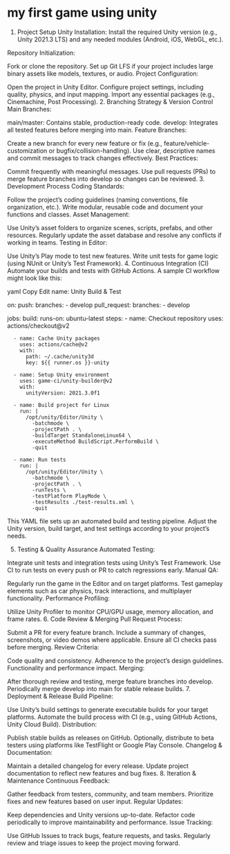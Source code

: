 # my first game using unity
1. Project Setup
Unity Installation:
Install the required Unity version (e.g., Unity 2021.3 LTS) and any needed modules (Android, iOS, WebGL, etc.).

Repository Initialization:

Fork or clone the repository.
Set up Git LFS if your project includes large binary assets like models, textures, or audio.
Project Configuration:

Open the project in Unity Editor.
Configure project settings, including quality, physics, and input mapping.
Import any essential packages (e.g., Cinemachine, Post Processing).
2. Branching Strategy & Version Control
Main Branches:

main/master: Contains stable, production-ready code.
develop: Integrates all tested features before merging into main.
Feature Branches:

Create a new branch for every new feature or fix (e.g., feature/vehicle-customization or bugfix/collision-handling).
Use clear, descriptive names and commit messages to track changes effectively.
Best Practices:

Commit frequently with meaningful messages.
Use pull requests (PRs) to merge feature branches into develop so changes can be reviewed.
3. Development Process
Coding Standards:

Follow the project’s coding guidelines (naming conventions, file organization, etc.).
Write modular, reusable code and document your functions and classes.
Asset Management:

Use Unity’s asset folders to organize scenes, scripts, prefabs, and other resources.
Regularly update the asset database and resolve any conflicts if working in teams.
Testing in Editor:

Use Unity’s Play mode to test new features.
Write unit tests for game logic (using NUnit or Unity’s Test Framework).
4. Continuous Integration (CI)
Automate your builds and tests with GitHub Actions. A sample CI workflow might look like this:

yaml
Copy
Edit
name: Unity Build & Test

on:
  push:
    branches:
      - develop
  pull_request:
    branches:
      - develop

jobs:
  build:
    runs-on: ubuntu-latest
    steps:
      - name: Checkout repository
        uses: actions/checkout@v2

      - name: Cache Unity packages
        uses: actions/cache@v2
        with:
          path: ~/.cache/unity3d
          key: ${{ runner.os }}-unity

      - name: Setup Unity environment
        uses: game-ci/unity-builder@v2
        with:
          unityVersion: 2021.3.0f1

      - name: Build project for Linux
        run: |
          /opt/unity/Editor/Unity \
            -batchmode \
            -projectPath . \
            -buildTarget StandaloneLinux64 \
            -executeMethod BuildScript.PerformBuild \
            -quit

      - name: Run tests
        run: |
          /opt/unity/Editor/Unity \
            -batchmode \
            -projectPath . \
            -runTests \
            -testPlatform PlayMode \
            -testResults ./test-results.xml \
            -quit
This YAML file sets up an automated build and testing pipeline. Adjust the Unity version, build target, and test settings according to your project’s needs.

5. Testing & Quality Assurance
Automated Testing:

Integrate unit tests and integration tests using Unity’s Test Framework.
Use CI to run tests on every push or PR to catch regressions early.
Manual QA:

Regularly run the game in the Editor and on target platforms.
Test gameplay elements such as car physics, track interactions, and multiplayer functionality.
Performance Profiling:

Utilize Unity Profiler to monitor CPU/GPU usage, memory allocation, and frame rates.
6. Code Review & Merging
Pull Request Process:

Submit a PR for every feature branch.
Include a summary of changes, screenshots, or video demos where applicable.
Ensure all CI checks pass before merging.
Review Criteria:

Code quality and consistency.
Adherence to the project’s design guidelines.
Functionality and performance impact.
Merging:

After thorough review and testing, merge feature branches into develop.
Periodically merge develop into main for stable release builds.
7. Deployment & Release
Build Pipeline:

Use Unity’s build settings to generate executable builds for your target platforms.
Automate the build process with CI (e.g., using GitHub Actions, Unity Cloud Build).
Distribution:

Publish stable builds as releases on GitHub.
Optionally, distribute to beta testers using platforms like TestFlight or Google Play Console.
Changelog & Documentation:

Maintain a detailed changelog for every release.
Update project documentation to reflect new features and bug fixes.
8. Iteration & Maintenance
Continuous Feedback:

Gather feedback from testers, community, and team members.
Prioritize fixes and new features based on user input.
Regular Updates:

Keep dependencies and Unity versions up-to-date.
Refactor code periodically to improve maintainability and performance.
Issue Tracking:

Use GitHub Issues to track bugs, feature requests, and tasks.
Regularly review and triage issues to keep the project moving forward.
